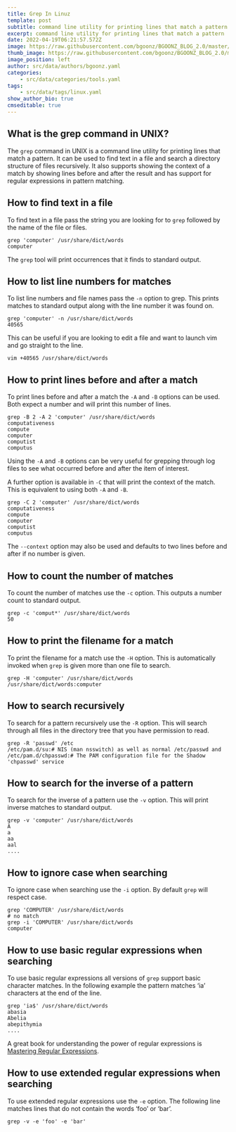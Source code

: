 ```yaml
---
title: Grep In Linuz
template: post
subtitle: command line utility for printing lines that match a pattern
excerpt: command line utility for printing lines that match a pattern
date: 2022-04-19T06:21:57.572Z
image: https://raw.githubusercontent.com/bgoonz/BGOONZ_BLOG_2.0/master/static/images/linux.png?raw=true
thumb_image: https://raw.githubusercontent.com/bgoonz/BGOONZ_BLOG_2.0/master/static/images/linux.png?raw=true
image_position: left
author: src/data/authors/bgoonz.yaml
categories:
    - src/data/categories/tools.yaml
tags:
    - src/data/tags/linux.yaml
show_author_bio: true
cmseditable: true
---
```


## What is the grep command in UNIX?

The `grep` command in UNIX is a command line utility for printing lines that match a pattern. It can be used to find text in a file and search a directory structure of files recursively. It also supports showing the context of a match by showing lines before and after the result and has support for regular expressions in pattern matching.

## How to find text in a file

To find text in a file pass the string you are looking for to `grep` followed by the name of the file or files.

```
grep 'computer' /usr/share/dict/words
computer
```

The `grep` tool will print occurrences that it finds to standard output.

## How to list line numbers for matches

To list line numbers and file names pass the `-n` option to grep. This prints matches to standard output along with the line number it was found on.

```
grep 'computer' -n /usr/share/dict/words
40565
```

This can be useful if you are looking to edit a file and want to launch vim and go straight to the line.

```
vim +40565 /usr/share/dict/words
```

## How to print lines before and after a match

To print lines before and after a match the `-A` and `-B` options can be used. Both expect a number and will print this number of lines.

```
grep -B 2 -A 2 'computer' /usr/share/dict/words
computativeness
compute
computer
computist
computus
```

Using the `-A` and `-B` options can be very useful for grepping through log files to see what occurred before and after the item of interest.

A further option is available in `-C` that will print the context of the match. This is equivalent to using both `-A` and `-B`.

```
grep -C 2 'computer' /usr/share/dict/words
computativeness
compute
computer
computist
computus
```

The `--context` option may also be used and defaults to two lines before and after if no number is given.

## How to count the number of matches

To count the number of matches use the `-c` option. This outputs a number count to standard output.

```
grep -c 'comput*' /usr/share/dict/words
50
```

## How to print the filename for a match

To print the filename for a match use the `-H` option. This is automatically invoked when `grep` is given more than one file to search.

```
grep -H 'computer' /usr/share/dict/words
/usr/share/dict/words:computer
```

## How to search recursively

To search for a pattern recursively use the `-R` option. This will search through all files in the directory tree that you have permission to read.

```
grep -R 'passwd' /etc
/etc/pam.d/su:# NIS (man nsswitch) as well as normal /etc/passwd and
/etc/pam.d/chpasswd:# The PAM configuration file for the Shadow 'chpasswd' service
```

## How to search for the inverse of a pattern

To search for the inverse of a pattern use the `-v` option. This will print inverse matches to standard output.

```
grep -v 'computer' /usr/share/dict/words
A
a
aa
aal
....
```

## How to ignore case when searching

To ignore case when searching use the `-i` option. By default `grep` will respect case.

```
grep 'COMPUTER' /usr/share/dict/words
# no match
grep -i 'COMPUTER' /usr/share/dict/words
computer
```

## How to use basic regular expressions when searching

To use basic regular expressions all versions of `grep` support basic character matches. In the following example the pattern matches ‘ia’ characters at the end of the line.

```
grep 'ia$' /usr/share/dict/words
abasia
Abelia
abepithymia
....
```

A great book for understanding the power of regular expressions is [Mastering Regular Expressions](http://shop.oreilly.com/product/9780596528126.do).

## How to use extended regular expressions when searching

To use extended regular expressions use the `-e` option. The following line matches lines that do not contain the words ‘foo’ or ‘bar’.

```
grep -v -e 'foo' -e 'bar'
```

